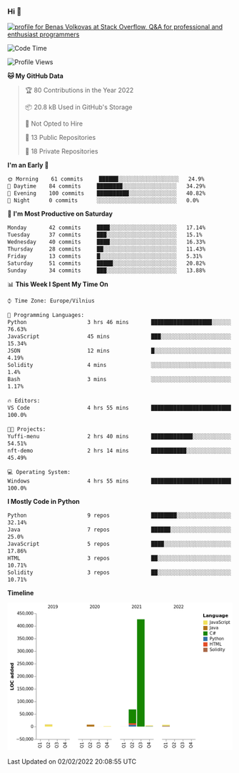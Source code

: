 ### Hi 👋
<a href="https://stackoverflow.com/users/14954249/benas-volkovas"><img src="https://stackoverflow.com/users/flair/14954249.png?theme=dark" width="208" height="58" alt="profile for Benas Volkovas at Stack Overflow, Q&amp;A for professional and enthusiast programmers" title="profile for Benas Volkovas at Stack Overflow, Q&amp;A for professional and enthusiast programmers"></a>

<!--START_SECTION:waka-->
![Code Time](http://img.shields.io/badge/Code%20Time-561%20hrs%2043%20mins-blue)

![Profile Views](http://img.shields.io/badge/Profile%20Views-0-blue)

**🐱 My GitHub Data** 

> 🏆 80 Contributions in the Year 2022
 > 
> 📦 20.8 kB Used in GitHub's Storage 
 > 
> 🚫 Not Opted to Hire
 > 
> 📜 13 Public Repositories 
 > 
> 🔑 18 Private Repositories  
 > 
**I'm an Early 🐤** 

```text
🌞 Morning    61 commits     ██████░░░░░░░░░░░░░░░░░░░   24.9% 
🌆 Daytime    84 commits     ████████░░░░░░░░░░░░░░░░░   34.29% 
🌃 Evening    100 commits    ██████████░░░░░░░░░░░░░░░   40.82% 
🌙 Night      0 commits      ░░░░░░░░░░░░░░░░░░░░░░░░░   0.0%

```
📅 **I'm Most Productive on Saturday** 

```text
Monday       42 commits     ████░░░░░░░░░░░░░░░░░░░░░   17.14% 
Tuesday      37 commits     ███░░░░░░░░░░░░░░░░░░░░░░   15.1% 
Wednesday    40 commits     ████░░░░░░░░░░░░░░░░░░░░░   16.33% 
Thursday     28 commits     ██░░░░░░░░░░░░░░░░░░░░░░░   11.43% 
Friday       13 commits     █░░░░░░░░░░░░░░░░░░░░░░░░   5.31% 
Saturday     51 commits     █████░░░░░░░░░░░░░░░░░░░░   20.82% 
Sunday       34 commits     ███░░░░░░░░░░░░░░░░░░░░░░   13.88%

```


📊 **This Week I Spent My Time On** 

```text
⌚︎ Time Zone: Europe/Vilnius

💬 Programming Languages: 
Python                   3 hrs 46 mins       ███████████████████░░░░░░   76.63% 
JavaScript               45 mins             ███░░░░░░░░░░░░░░░░░░░░░░   15.34% 
JSON                     12 mins             █░░░░░░░░░░░░░░░░░░░░░░░░   4.19% 
Solidity                 4 mins              ░░░░░░░░░░░░░░░░░░░░░░░░░   1.4% 
Bash                     3 mins              ░░░░░░░░░░░░░░░░░░░░░░░░░   1.17%

🔥 Editors: 
VS Code                  4 hrs 55 mins       █████████████████████████   100.0%

🐱‍💻 Projects: 
Yuffi-menu               2 hrs 40 mins       █████████████░░░░░░░░░░░░   54.51% 
nft-demo                 2 hrs 14 mins       ███████████░░░░░░░░░░░░░░   45.49%

💻 Operating System: 
Windows                  4 hrs 55 mins       █████████████████████████   100.0%

```

**I Mostly Code in Python** 

```text
Python                   9 repos             ████████░░░░░░░░░░░░░░░░░   32.14% 
Java                     7 repos             ██████░░░░░░░░░░░░░░░░░░░   25.0% 
JavaScript               5 repos             ████░░░░░░░░░░░░░░░░░░░░░   17.86% 
HTML                     3 repos             ██░░░░░░░░░░░░░░░░░░░░░░░   10.71% 
Solidity                 3 repos             ██░░░░░░░░░░░░░░░░░░░░░░░   10.71%

```


**Timeline**

![Chart not found](https://raw.githubusercontent.com/BenasVolkovas/BenasVolkovas/main/charts/bar_graph.png) 


 Last Updated on 02/02/2022 20:08:55 UTC
<!--END_SECTION:waka-->
